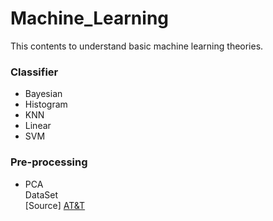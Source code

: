 # Machine_Learning
This contents to understand basic machine learning theories. 

### Classifier
- Bayesian
- Histogram
- KNN
- Linear
- SVM

### Pre-processing
- PCA </br>
DataSet </br> 
[Source] [AT&T](http://www.cl.cam.ac.uk/research/dtg/attarchive/facedatabase.html)
